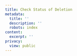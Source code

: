 ```yaml
---
title: Check Status of Deletion
metadata:
  title: ''
  description: ''
  robots: index
content:
  excerpt: ''
privacy:
  view: public
---
```


